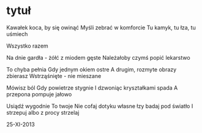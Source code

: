 # tytuł

Kawałek koca, by się owinąć
Myśli zebrać w komforcie
Tu kamyk, tu łza, tu uśmiech

Wszystko razem

Na dnie gardła - żółć z miodem
gęste
Należałoby czymś popić
lekarstwo

To chyba pełnia
Gdy jednym okiem ostre
A drugim, rozmyte obrazy zbierasz
Wstrząśnięte - nie mieszane

Mówisz ból
Gdy powietrze stygnie
I dzwoniąc kryształkami spada
A przepona pompuje jałowo

Usiądź wygodnie
To twoje
Nie cofaj dotyku
własne łzy badaj pod światło
I strzepuj
albo z procy strzelaj



25-XI-2013